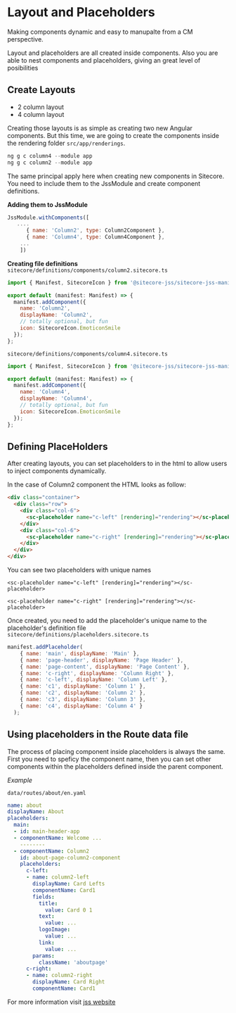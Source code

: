 
# Layout and Placeholders

Making components dynamic and easy to manupalte from a CM perspective.

Layout and placeholders are all created inside components. Also you are able to nest components and placeholders, giving an great level of posibilities

## Create Layouts

- 2 column layout
- 4 column layout

Creating those layouts is as simple as creating two new Angular components. But this time, we are going to create the components inside the rendering folder `src/app/renderings`.

```javascript
ng g c column4 --module app
ng g c column2 --module app
```

The same principal apply here when creating new components in Sitecore. You need to include them to the JssModule and create component definitions.

**Adding them to JssModule**
```javascript
JssModule.withComponents([
   ....
      { name: 'Column2', type: Column2Component },
      { name: 'Column4', type: Column4Component },
    ...
    ])
```

**Creating file definitions**
`sitecore/definitions/components/column2.sitecore.ts`
```javascript
import { Manifest, SitecoreIcon } from '@sitecore-jss/sitecore-jss-manifest';

export default (manifest: Manifest) => {
  manifest.addComponent({
    name: 'Column2',
    displayName: 'Column2',
    // totally optional, but fun
    icon: SitecoreIcon.EmoticonSmile
  });
};
```

`sitecore/definitions/components/column4.sitecore.ts`
```javascript
import { Manifest, SitecoreIcon } from '@sitecore-jss/sitecore-jss-manifest';

export default (manifest: Manifest) => {
  manifest.addComponent({
    name: 'Column4',
    displayName: 'Column4',
    // totally optional, but fun
    icon: SitecoreIcon.EmoticonSmile
  });
};
```

## Defining PlaceHolders

After creating layouts, you can set placeholders to in the html to allow users to inject components dynamically.

In the case of Column2 component the HTML looks as follow:

```html
<div class="container">
  <div class="row">
    <div class="col-6">
      <sc-placeholder name="c-left" [rendering]="rendering"></sc-placeholder>
    </div>
    <div class="col-6">
      <sc-placeholder name="c-right" [rendering]="rendering"></sc-placeholder>
    </div>
  </div>
</div>
```

You can see two placeholders with unique names

`<sc-placeholder name="c-left" [rendering]="rendering"></sc-placeholder>`

`<sc-placeholder name="c-right" [rendering]="rendering"></sc-placeholder>`

Once created, you need to add the placeholder's unique name to the placeholder's definition file `sitecore/definitions/placeholders.sitecore.ts`

```javascript
manifest.addPlaceholder(
    { name: 'main', displayName: 'Main' },
    { name: 'page-header', displayName: 'Page Header' },
    { name: 'page-content', displayName: 'Page Content' },
    { name: 'c-right', displayName: 'Column Right' },
    { name: 'c-left', displayName: 'Column Left' },
    { name: 'c1', displayName: 'Column 1' },
    { name: 'c2', displayName: 'Column 2' },
    { name: 'c3', displayName: 'Column 3' },
    { name: 'c4', displayName: 'Column 4' }
  );
  ```

  ## Using placeholders in the Route data file

The process of placing component inside placeholders is always the same. First you need to speficy the component name, then you can set other components within the placeholders defined inside the parent component.

*Example*

`data/routes/about/en.yaml`
```yaml
name: about
displayName: About
placeholders:
  main:
  - id: main-header-app
  - componentName: Welcome ...
    --------
  - componentName: Column2
    id: about-page-column2-component
    placeholders:
      c-left:
      - name: column2-left
        displayName: Card Lefts
        componentName: Card1
        fields:
          title:
            value: Card 0 1
          text:
            value: ...
          logoImage:
            value: ...
          link:
            value: ...
        params:
          className: 'aboutpage'
      c-right:
      - name: column2-right
        displayName: Card Right
        componentName: Card1
```

For more information visit [jss website](https://jss.sitecore.net/#/angular/intro?id=use-sc-placeholder-as-an-attribute)